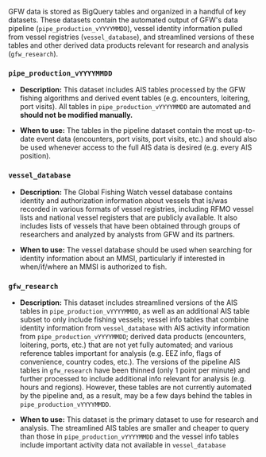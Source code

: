 GFW data is stored as BigQuery tables and organized in a handful of key datasets. These datasets contain the automated output of GFW's data pipeline (`pipe_production_vYYYYMMDD`), vessel identity information pulled from vessel registries (`vessel_database`), and streamlined versions of these tables and other derived data products relevant for research and analysis (`gfw_research`).    

### `pipe_production_vYYYYMMDD`

+ **Description:** This dataset includes AIS tables processed by the GFW fishing algorithms and derived event tables (e.g. encounters, loitering, port visits). All tables in `pipe_production_vYYYYMMDD` are automated and **should not be modified manually.**  

+ **When to use:** The tables in the pipeline dataset contain the most up-to-date event data (encounters, port visits, port visits, etc.) and should also be used whenever access to the full AIS data is desired (e.g. every AIS position). 

### `vessel_database`

+ **Description:** The Global Fishing Watch vessel database contains identity and authorization information about vessels that is/was recorded in various formats of vessel registries, including RFMO vessel lists and national vessel registers that are publicly available. It also includes lists of vessels that have been obtained through groups of researchers and analyzed by analysts from GFW and its partners.

+ **When to use:** The vessel database should be used when searching for identity information about an MMSI, particularly if interested in when/if/where an MMSI is authorized to fish.

### `gfw_research`

+ **Description:**  This dataset includes streamlined versions of the AIS tables in `pipe_production_vYYYYMMDD`, as well as an additional AIS table subset to only include fishing vessels; vessel info tables that combine identity information from `vessel_database` with AIS activity information from `pipe_production_vYYYYMMDD`; derived data products (encounters, loitering, ports, etc.) that are not yet fully automated; and various reference tables important for analysis (e.g. EEZ info, flags of convenience, country codes, etc.). The versions of the pipeline AIS tables in `gfw_research` have been thinned (only 1 point per minute) and further processed to include additional info relevant for analysis (e.g. hours and regions). However, these tables are not currently automated by the pipeline and, as a result, may be a few days behind the tables in `pipe_production_vYYYYMMDD`. 

+ **When to use:** This dataset is the primary dataset to use for research and analysis. The streamlined AIS tables are smaller and cheaper to query than those in `pipe_production_vYYYYMMDD` and the vessel info tables include important activity data not available in `vessel_database`



